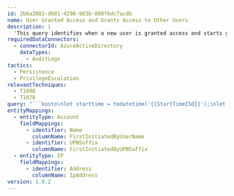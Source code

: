```yaml
---
id: 2b6a3882-d601-4298-983b-880f6dc7acdb
name: User Granted Access and Grants Access to Other Users
description: |
  'This query identifies when a new user is granted access and starts granting access to other users.  This can help you identify rogue or malicious user behavior.'
requiredDataConnectors:
  - connectorId: AzureActiveDirectory
    dataTypes:
      - AuditLogs
tactics:
  - Persistence
  - PrivilegeEscalation
relevantTechniques:
  - T1098
  - T1078
query: "```kusto\nlet starttime = todatetime('{{StartTimeISO}}');\nlet endtime = todatetime('{{EndTimeISO}}');\nlet auditLookback = starttime - 14d;\nlet opName = dynamic([\"Add user\", \"Invite external user\"]);\n// Helper function to extract relevant fields from AuditLog events\nlet auditLogEvents = view (startTimeSpan:timespan, operation:dynamic)  {\n    AuditLogs | where TimeGenerated >= auditLookback\n    | where OperationName in~ (operation)\n    | extend ModProps = iff(TargetResources.[0].modifiedProperties != \"[]\", TargetResources.[0].modifiedProperties, todynamic(\"NoValues\"))\n    | extend IpAddress = iff(isnotempty(tostring(parse_json(tostring(InitiatedBy.user)).ipAddress)), \n    tostring(parse_json(tostring(InitiatedBy.user)).ipAddress), tostring(parse_json(tostring(InitiatedBy.app)).ipAddress))\n    | extend InitiatedByFull = iff(isnotempty(tostring(parse_json(tostring(InitiatedBy.user)).userPrincipalName)), \n    tostring(parse_json(tostring(InitiatedBy.user)).userPrincipalName), tostring(parse_json(tostring(InitiatedBy.app)).displayName))\n    | extend InitiatedBy = replace(\"_\",\"@\",tostring(split(InitiatedByFull, \"#\")[0]))\n    | extend TargetUserPrincipalName = tostring(TargetResources[0].userPrincipalName)\n    | extend TargetUserName = replace(\"_\",\"@\",tostring(split(TargetUserPrincipalName, \"#\")[0]))\n    | extend TargetResourceName = case(\n    isempty(tostring(TargetResources.[0].displayName)), TargetUserPrincipalName,\n    isnotempty(tostring(TargetResources.[0].displayName)) and tostring(TargetResources.[0].displayName) startswith \"upn:\", tolower(tostring(TargetResources.[0].displayName)),\n    tolower(tostring(TargetResources.[0].displayName))\n    )\n    | extend TargetUserName = replace(\"_\",\"@\",tostring(split(TargetUserPrincipalName, \"#\")[0]))\n    | extend TargetUserName = iff(isempty(TargetUserName), tostring(split(split(TargetResourceName, \",\")[0], \" \")[1]), TargetUserName ) \n    | mvexpand ModProps\n    | extend PropertyName = tostring(ModProps.displayName), newValue = replace('\\\"','',tostring(ModProps.newValue));\n};\n// Assigning time for First TargetUserName that was added\nlet FirstAdd = auditLogEvents(auditLookback, opName)  \n| project FirstAddTimeUtc = TimeGenerated, Type, FirstInitiatedBy = InitiatedBy, IpAddress, FirstTargetUserName = TargetUserName, FirstTargetResourceName = TargetResourceName, \nFirstOperationName = OperationName, FirstPropertyName = PropertyName, FirstnewValue = newValue, FirstCorrelationId = CorrelationId, FirstId = Id;\n// Assigning time for second TargetUserName that was added, which will allow us to see if a first TargetUserName added in is the Initiated by on the second in the later join\nlet SecondAdd = auditLogEvents(auditLookback, opName)  \n| project SecondAddTimeUtc = TimeGenerated, Type, SecondInitiatedBy = InitiatedBy, IpAddress, SecondTargetUserName = TargetUserName, SecondTargetResourceName = TargetResourceName, \nSecondOperationName = OperationName, SecondPropertyName = PropertyName, SecondnewValue = newValue, SecondCorrelationId = CorrelationId, SecondId = Id;\n//  Joining the FirstAdd with SecondAdd where the FirstAdd TargetUserName value matches the SecondAdd InitiatedBy.  This shows the new user adding a user.\nlet NewUserAddsUser = FirstAdd | join SecondAdd on $left.FirstTargetUserName == $right.SecondInitiatedBy\n// we only want items where the FirstAddTimeUtc is before the SecondAddTimeUtc\n| where FirstAddTimeUtc < SecondAddTimeUtc\n;\n// Build out some of the properties for context\nNewUserAddsUser\n| extend FirstnewValue = split(FirstnewValue, \";\"), SecondnewValue = split(SecondnewValue, \";\")\n| extend PropertyUpdate = pack(FirstPropertyName, FirstnewValue, SecondPropertyName, SecondnewValue, \"FirstCorrelationId\", FirstCorrelationId, \"FirstId\", FirstId, \"SecondCorrelationId\", SecondCorrelationId, \"SecondId\", SecondId)\n| summarize PropertyUpdateSet = make_bag(PropertyUpdate, 1000) by FirstAddTimeUtc, FirstInitiatedBy, FirstTargetUserName, SecondAddTimeUtc, SecondInitiatedBy, SecondTargetUserName, \nIpAddress, FirstTargetResourceName, SecondTargetResourceName, FirstOperationName, SecondOperationName\n| extend timestamp = FirstAddTimeUtc, FirstInitiatedByUserName = tostring(strcat_array(array_slice(split(FirstInitiatedBy, '@'), 0, -2), '@')), FirstInitiatedByUPNSuffix = tostring(split(FirstInitiatedBy, '@')[-1])\n| extend Account_0_Name = FirstInitiatedByUserName\n| extend Account_0_UPNSuffix = FirstInitiatedByUPNSuffix\n| extend IP_0_Address = IpAddress\n```"
entityMappings:
  - entityType: Account
    fieldMappings:
      - identifier: Name
        columnName: FirstInitiatedByUserName
      - identifier: UPNSuffix
        columnName: FirstInitiatedByUPNSuffix
  - entityType: IP
    fieldMappings:
      - identifier: Address
        columnName: IpAddress
version: 1.0.2
---
```


